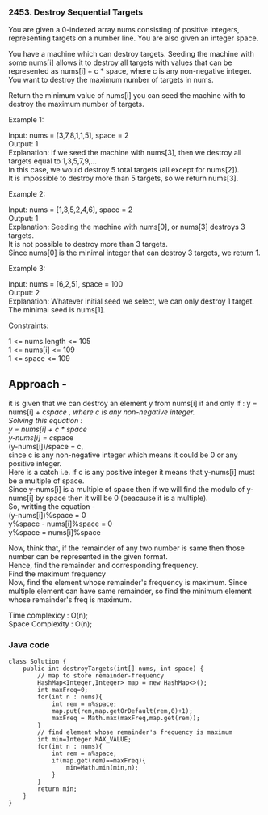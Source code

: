 ### 2453. Destroy Sequential Targets

You are given a 0-indexed array nums consisting of positive integers, representing targets on a number line. You are also given an integer space.

You have a machine which can destroy targets. Seeding the machine with some nums[i] allows it to destroy all targets with values that can be represented as nums[i] + c * space, where c is any non-negative integer. You want to destroy the maximum number of targets in nums.

Return the minimum value of nums[i] you can seed the machine with to destroy the maximum number of targets.

 

Example 1:

Input: nums = [3,7,8,1,1,5], space = 2  
Output: 1  
Explanation: If we seed the machine with nums[3], then we destroy all targets equal to 1,3,5,7,9,...   
In this case, we would destroy 5 total targets (all except for nums[2]).   
It is impossible to destroy more than 5 targets, so we return nums[3].  


Example 2: 

Input: nums = [1,3,5,2,4,6], space = 2  
Output: 1  
Explanation: Seeding the machine with nums[0], or nums[3] destroys 3 targets.   
It is not possible to destroy more than 3 targets.  
Since nums[0] is the minimal integer that can destroy 3 targets, we return 1.    

Example 3:

Input: nums = [6,2,5], space = 100  
Output: 2  
Explanation: Whatever initial seed we select, we can only destroy 1 target. The minimal seed is nums[1].  

Constraints:  
  
1 <= nums.length <= 105  
1 <= nums[i] <= 109  
1 <= space <= 109  

## Approach -  

it is given that we can destroy an element y from nums[i] if and only if :  y = nums[i] + c*space , where c is any non-negative integer.  
Solving this equation :   
            y = nums[i] + c * space  
            y-nums[i] = c*space   
            (y-nums[i])/space = c,    
            since c is any non-negative integer which means it could be 0 or any positive integer.  
            Here is a catch i.e. if c is any positive integer it means that y-nums[i] must be a multiple of space.   
            Since y-nums[i] is a multiple of space then if we will find the modulo of y-nums[i] by space then it will be 0 (beacause it is a multiple).  
            So, writting the equation -   
            (y-nums[i])%space = 0  
            y%space - nums[i]%space = 0  
            y%space = nums[i]%space   

Now, think that, if the remainder of any two number is same then those number can be represented in the given format.  
Hence, find the remainder and corresponding frequency.   
Find the maximum frequency  
Now, find the element whose remainder's frequency is maximum. Since multiple element can have same remainder, so find the minimum element whose remainder's freq is maximum.  

Time complexicy : O(n);  
Space Complexity : O(n);   

### Java code

```
class Solution {
    public int destroyTargets(int[] nums, int space) {
        // map to store remainder-frequency
        HashMap<Integer,Integer> map = new HashMap<>(); 
        int maxFreq=0;
        for(int n : nums){
            int rem = n%space;
            map.put(rem,map.getOrDefault(rem,0)+1);
            maxFreq = Math.max(maxFreq,map.get(rem));
        }
        // find element whose remainder's frequency is maximum
        int min=Integer.MAX_VALUE;
        for(int n : nums){
            int rem = n%space;
            if(map.get(rem)==maxFreq){
                min=Math.min(min,n);
            }
        }
        return min;
    }
}
